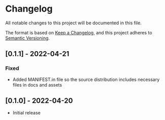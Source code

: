 # Changelog
All notable changes to this project will be documented in this file.

The format is based on [Keep a Changelog](https://keepachangelog.com/en/1.0.0/),
and this project adheres to [Semantic Versioning](https://semver.org/spec/v2.0.0.html).

## [0.1.1] - 2022-04-21
### Fixed
- Added MANIFEST.in file so the  source distribution includes necessary files in docs and assets

## [0.1.0] - 2022-04-20
- Initial release
